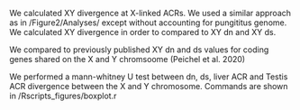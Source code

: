 
We calculated XY divergence at X-linked ACRs. We used a similar approach as in /Figure2/Analyses/ except without accounting for pungititus genome. We calculated XY divergence in order to compared to XY dn and XY ds.

We compared to previously published XY dn and ds values for coding genes shared on the X and Y chromsoome (Peichel et al. 2020)

We performed a mann-whitney U test between dn, ds, liver ACR and Testis ACR divergence between the X and Y chromosome. Commands are shown in /Rscripts_figures/boxplot.r
